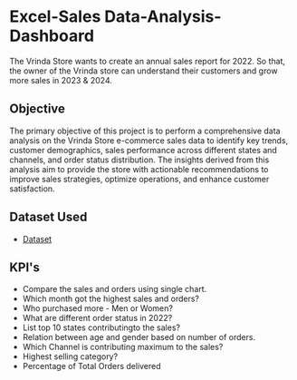 # Excel-Sales Data-Analysis-Dashboard
The Vrinda Store wants to create an annual sales report for 2022. So that, the owner of the Vrinda store can understand their customers and grow more sales in 2023 & 2024.
## Objective
The primary objective of this project is to perform a comprehensive data analysis on the Vrinda Store e-commerce sales data to identify key trends, customer demographics, sales performance across different states and channels, and order status distribution. The insights derived from this analysis aim to provide the store with actionable recommendations to improve sales strategies, optimize operations, and enhance customer satisfaction.

## Dataset Used
- <a href="https://github.com/ayaankhan21/Excel-Data-Analysis-Dashboard/blob/main/Vrinda%20Store%20Data%20Analysis.xlsx">Dataset</a>

## KPI's
- Compare the sales and orders using single chart.
- Which month got the highest sales and orders?
- Who purchased more - Men or Women?
- What are different order status in 2022?
- List top 10 states contributingto the sales?
- Relation between age and gender based on number of orders.
- Which Channel is contributing maximum to the sales?
- Highest selling category?
- Percentage of Total Orders delivered
